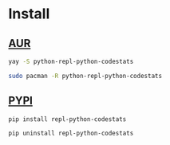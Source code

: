 # Install

## [AUR](https://aur.archlinux.org/packages/python-repl-python-codestats)

```sh
yay -S python-repl-python-codestats
```

```sh
sudo pacman -R python-repl-python-codestats
```

## [PYPI](https://pypi.org/project/repl-python-codestats)

```sh
pip install repl-python-codestats
```

```sh
pip uninstall repl-python-codestats
```
